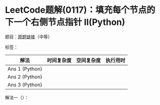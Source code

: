 # LeetCode题解(0117)：填充每个节点的下一个右侧节点指针 II(Python)

题目：[原题链接](https://leetcode-cn.com/problems/populating-next-right-pointers-in-each-node-ii/)（中等）

标签：

| 解法           | 时间复杂度 | 空间复杂度 | 执行用时 |
| -------------- | ---------- | ---------- | -------- |
| Ans 1 (Python) |            |            |          |
| Ans 2 (Python) |            |            |          |
| Ans 3 (Python) |            |            |          |

解法一（）：

